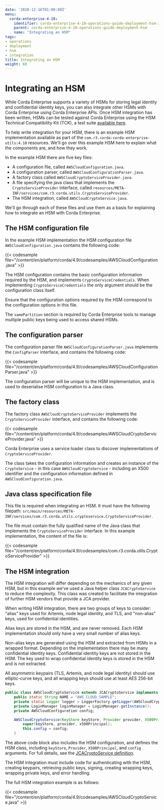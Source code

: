 ```yaml
---
date: '2020-12-16T01:00:00Z'
menu:
  corda-enterprise-4-10:
    identifier: corda-enterprise-4-10-operations-guide-deployment-hsm-integration
    parent: corda-enterprise-4-10-operations-guide-deployment-hsm
    name: "Integrating an HSM"
tags:
- operations
- deployment
- hsm
- integration
title: Integrating an HSM
weight: 60
---
```


# Integrating an HSM

While Corda Enterprise supports a variety of HSMs for storing legal identity and confidential identity keys, you can also integrate other HSMs with Corda Enterprise using Corda Enterprise APIs. Once HSM integration has been written, HSMs can be tested against Corda Enterprise using the HSM Technical Compatibility Kit (TCK), a test suite [available here](hsm-integration-tck.md).

To help write integration for your HSM, there is an example HSM implementation available as part of the `com.r3.corda:corda-enterprise-utils:4.10` resources. We'll go over this example HSM here to explain what the components are, and how they work.

In the example HSM there are five key files:

  - A configuration file, called `AWSCloudConfiguration.java`.
  - A configuration parser, called `AWSCloudConfigurationParser.java`.
  - A factory class called `AWSCloudCryptoServiceProvider.java`.
  - A file specifying the java class that implements the `CryptoServiceProvider` interface, called `resources/META-INF/services/com.r3.corda.utils.CryptoServiceProvider`.
  - The HSM integration, called `AWSCloudCryptoService.java`.


We'll go through each of these files and use them as a basis for explaining how to integrate an HSM with Corda Enterprise.

## The HSM configuration file

In the example HSM implementation the HSM configuration file `AWSCloudConfiguration.java` contains the following code:

{{< codesample file="/content/en/platform/corda/4.9/codesamples/AWSCloudConfiguration.java" >}}

The HSM configuration contains the basic configuration information required by the HSM, and implements `CryptoServiceCredentials`. When implementing `CryptoServiceCredentials` the only argument should be the configuration class itself.

Ensure that the configuration options required by the HSM correspond to the configuration options in this file.

The `samePartition` section is required by Corda Enterprise tools to manage multiple public keys being used to access shared HSMs.

## The configuration parser

The configuration parser file `AWSCloudConfigurationParser.java` implements the `ConfigParser` interface, and contains the following code:

{{< codesample file="/content/en/platform/corda/4.9/codesamples/AWSCloudConfigurationParser.java" >}}

The configuration parser will be unique to the HSM implementation, and is used to deserialise HSM configuration to a Java class.

## The factory class

The factory class `AWSCloudCryptoServiceProvider` implements the `CryptoServiceProvider` interface, and contains the following code:

{{< codesample file="/content/en/platform/corda/4.9/codesamples/AWSCloudCryptoServiceProvider.java" >}}

Corda Enterprise uses a service loader class to discover implementations of `CryptoServiceProvider`.

The class takes the configuration information and creates an instance of the `CryptoService` - in this case `AWSCloudCryptoService` - including an X500 identifier and the configuration information defined in `AWSCloudConfiguration.java`.

## Java class specification file

This file is required when integrating an HSM. It must have the following filepath: `src/main/resources/META-INF/services/com.r3.corda.utils.cryptoservice.CryptoServiceProvider`.

The file must contain the fully qualified name of the Java class that implements the `CryptoServiceProvider` interface. In this example implementation, the content of the file is:

{{< codesample file="/content/en/platform/corda/4.9/codesamples/com.r3.corda.utils.CryptoServiceProvider" >}}

## The HSM integration

The HSM integration will differ depending on the mechanics of any given HSM, but in this example we've used a Java helper class `JCACryptoService` to reduce the complexity. This class was created to facilitate the integration of further HSM vendors that provide a JCA provider.

When writing HSM integration, there are two groups of keys to consider: "alias" keys used for Artemis, node legal identity, and TLS, and "non-alias" keys, used for confidential identities.

Alias keys are stored in the HSM, and are never removed. Each HSM implementation should only have a very small number of alias keys.

Non-alias keys are generated using the HSM and extracted from HSMs in a wrapped format. Depending on the implementation there may be many confidential identity keys. Confidential identity keys are not stored in the HSM. The key used to wrap confidential identity keys is stored in the HSM and is not extracted.

All asymmetric keypairs (TLS, Artemis, and node legal identity) should use elliptic-curve keys, and all wrapping keys should use at least AES 256-bit keys.

```java
public class AWSCloudCryptoService extends JCACryptoService implements CryptoServiceAdmin {
    public static String NAME = "AWS_CLOUD_SAMPLE";
    private static Logger logger = LoggerFactory.getLogger(AWSCloudCryptoService.class);
    private LoginManager loginManager = LoginManager.getInstance();
    private AWSCloudConfiguration config;

    AWSCloudCryptoService(KeyStore keyStore, Provider provider, X500Principal x500Principal, AWSCloudConfiguration config) {
        super(keyStore, provider, x500Principal);
        this.config = config;
    }
```

The above code block also includes the HSM configuration, and defines the HSM class, including `keyStore`, `Provider`, `X500Principal`, and `config` arguments. For full details, see the [JCACryptoService definition](../../../codesamples/JCACryptoService.kt).

The HSM integration must include code for authenticating with the HSM, creating keypairs, retrieving public keys, signing, creating wrapping keys, wrapping private keys, and error handling.

The full HSM integration example is as follows:

{{< codesample file="/content/en/platform/corda/4.9/codesamples/AWSCloudCryptoService.java" >}}
